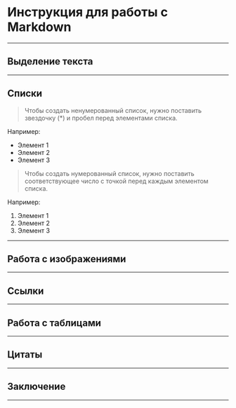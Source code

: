 # Инструкция для работы с Markdown
---
## Выделение текста
---
## Списки
>Чтобы создать ненумерованный список, нужно поставить звездочку (*) и пробел перед элементами списка.

Например:
* Элемент 1
* Элемент 2
* Элемент 3
>Чтобы создать нумерованный список, нужно поставить соответствующее число с точкой перед каждым элементом списка.

Например:
1. Элемент 1
2. Элемент 2
3. Элемент 3

---
## Работа с изображениями
---
## Ссылки
---
## Работа с таблицами
---
## Цитаты
---
## Заключение
---